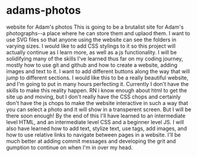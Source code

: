 # adams-photos
website for Adam's photos
This is going to be a brutalist site for Adam's photographs--a place where he can store them and uplaod them. I want to use SVG files so that anyone using the website can see the folders in varying sizes. I would like to add CSS stylings to it so this project will actually continue as I learn more, as well as a js functionality. I will be solidifying many of the skills I've learned thus far on my coding journey, mostly how to use git and github and how to create a website, adding images and text to it. I want to add different buttons along the way that will jump to different sections. I would like this to be a really beautiful website, and I'm going to put in many hours perfecting it. Currently I don't have the skills to make this reality happen. RN i know enough about html to get the site up and moving, but I don't really have the CSS chops and certainly don't have the js chops to make the website interactive in such a way that you can select a photo and it will show in a transperent screen. But I will be there soon enough! By the end of this I'll have learned to an intermediate level HTML, and an intermediate level CSS and a beginner level JS. I will also have learned how to add text, stylize text, use tags, add images, and how to use relative links to navigate between pages in a website. I'll be much better at adding commit messages and developing the grit and gumption to continue on when I'm in over my head.
